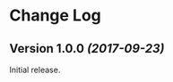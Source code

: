 Change Log
==========



Version 1.0.0 *(2017-09-23)*
----------------------------

Initial release.
